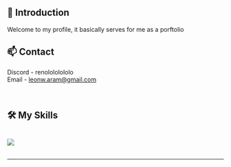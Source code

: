 ## 👋 Introduction

Welcome to my profile, it basically serves for me as a porftolio
<br>

## 📫 Contact

Discord - renolololololo <br>
Email - leonw.aram@gmail.com

<br>
<h2>🛠 My Skills</h2>
<br/>
<div>
    <img src="https://skillicons.dev/icons?i=lua,js,html,css,cpp,blender,git,mysql"/>
</div>

<br/>
<hr/>
